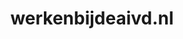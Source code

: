 ---
layout: post
title:  "werkenbijdeaivd.nl"
internal_url:  "/dutchgov/werkenbijdeaivd.nl.html"
subdomains_count: 2
all_subdomains_count: 2
urls_count: 2
ssl_rank: 0
http_rank: 75
url_link: /data/werkenbijdeaivd.nl/urls.txt
all_subdomains_link: /data/werkenbijdeaivd.nl/all_subdomains.txt
subdomains_link: /data/werkenbijdeaivd.nl/subdomains.txt
categories: dutchgov
---
